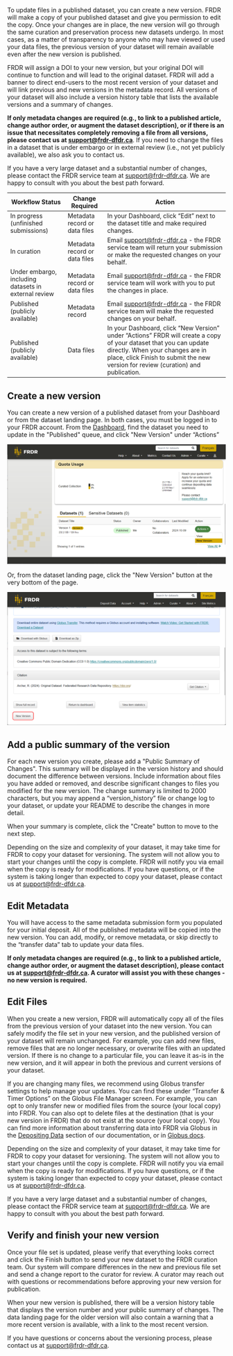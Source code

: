 ﻿To update files in a published dataset, you can create a new version. FRDR will make a copy of your published dataset and give you permission to edit the copy. Once your changes are in place, the new version will go through the same curation and preservation process new datasets undergo. In most cases, as a matter of transparency to anyone who may have viewed or used your data files, the previous version of your dataset will remain available even after the new version is published.

FRDR will assign a DOI to your new version, but your original DOI will continue to function and will lead to the original dataset. FRDR will add a banner to direct end-users to the most recent version of your dataset and will link previous and new versions in the metadata record. All versions of your dataset will also include a version history table that lists the available versions and a summary of changes.

**If only metadata changes are required (e.g., to link to a published article, change author order, or augment the dataset description), or if there is an issue that necessitates completely removing a file from all versions, please contact us at [support@frdr-dfdr.ca](mailto:support@frdr-dfdr.ca)**. If you need to change the files in a dataset that is under embargo or in external review (i.e., not yet publicly available), we also ask you to contact us.

If you have a very large dataset and a substantial number of changes, please contact the FRDR service team at [support@frdr-dfdr.ca](mailto:support@frdr-dfdr.ca). We are happy to consult with you about the best path forward.

<table class="table">
<thead>
<tr>
<th scope="col">Workflow Status</th>
<th scope="col">Change Required</th>
<th scope="col">Action</th>
</tr>
</thead>

<tbody>

<tr>
<td>In progress (unfinished submissions)</td>
<td>Metadata record or data files</td>
<td>In your Dashboard, click “Edit” next to the dataset title and make required changes.</td>
</tr>

<tr>
<td>In curation</td>
<td>Metadata record or data files</td>
<td>Email <a href="mailto:support@frdr-dfdr.ca">support@frdr-dfdr.ca</a> - the FRDR service team will  return your submission or make the requested changes on your behalf.</td>
</tr>

<tr>
<td>Under embargo, including datasets in external review</td>
<td>Metadata record or data files</td>
<td>Email <a href="mailto:support@frdr-dfdr.ca">support@frdr-dfdr.ca</a> - the FRDR service team will work with you to put the changes in place.</td>
</tr>

<tr>
<td>Published (publicly available)</td>
<td>Metadata record</td>
<td>Email <a href="mailto:support@frdr-dfdr.ca">support@frdr-dfdr.ca</a> - the FRDR service team will make the requested changes on your behalf.</td>
</tr>

<tr>
<td>Published (publicly available)</td>
<td>Data files</td>
<td>In your Dashboard, click “New Version” under “Actions”  FRDR will create a copy of your dataset that you can update directly. When your changes are in place, click Finish to submit the new version for review (curation) and publication. </td>
</tr>

</tbody>
</table>

## Create a new version
You can create a new version of a published dataset from your Dashboard or from the dataset landing page. In both cases, you must be logged in to your FRDR account. From the [Dashboard](/repo/PublishDashboard), find the dataset you need to update in the "Published" queue, and click "New Version" under “Actions”

<img src="/docs/img/screenshots/create_new_version/create-new-version-publication-dashboard.png" alt="Screenshot showing button to create a new version of a dataset on the Publication Dashboard" class="screenshot"/>

Or, from the dataset landing page, click the "New Version" button at the very bottom of the page.

<img src="/docs/img/screenshots/create_new_version/create-new-version-landing-page.png" alt="Screenshot showing button to create a new version of a dataset on the landing page." class="screenshot"/>

## Add a public summary of the version
For each new version you create, please add a "Public Summary of Changes". This summary will be displayed in the version history and should document the difference between versions. Include information about files you have added or removed, and describe significant changes to files you modified for the new version. The change summary is limited to 2000 characters, but you may append a “version_history” file or change log to your dataset, or update your README to describe the changes in more detail.

When your summary is complete, click the "Create" button to move to the next step.

Depending on the size and complexity of your dataset, it may take time for FRDR to copy your dataset for versioning. The system will not allow you to start your changes until the copy is complete. FRDR will notify you via email when the copy is ready for modifications. If you have questions, or if the system is taking longer than expected to copy your dataset, please contact us at [support@frdr-dfdr.ca](mailto:support@frdr-dfdr.ca).

## Edit Metadata
You will have access to the same metadata submission form you populated for your initial deposit. All of the published metadata will be copied into the new version. You can add, modify, or remove metadata, or skip directly to the “transfer data” tab to update your data files. 

**If only metadata changes are required (e.g., to link to a published article, change author order, or augment the dataset description), please contact us at support@frdr-dfdr.ca. A curator will assist you with these changes - no new version is required.**

## Edit Files
When you create a new version, FRDR will automatically copy all of the files from the previous version of your dataset into the new version. You can safely modify the file set in your new version, and the published version of your dataset will remain unchanged. For example, you can add new files, remove files that are no longer necessary, or overwrite files with an updated version. If there is no change to a particular file, you can leave it as-is in the new version, and it will appear in both the previous and current versions of your dataset. 

If you are changing many files, we recommend using Globus transfer settings to help manage your updates. You can find these under “Transfer & Timer Options” on the Globus File Manager screen. For example, you can opt to only transfer new or modified files from the source (your local copy) into FRDR. You can also opt to delete files at the destination (that is your new version in FRDR) that do not exist at the source (your local copy). You can find more information about transferring data into FRDR via Globus in the [Depositing Data](/docs/en/depositing_data/) section of our documentation, or in [Globus docs](https://docs.globus.org/guides/tutorials/manage-files/transfer-files/).

Depending on the size and complexity of your dataset, it may take time for FRDR to copy your dataset for versioning. The system will not allow you to start your changes until the copy is complete. FRDR will notify you via email when the copy is ready for modifications. If you have questions, or if the system is taking longer than expected to copy your dataset, please contact us at [support@frdr-dfdr.ca](mailto:support@frdr-dfdr.ca).

If you have a very large dataset and a substantial number of changes, please contact the FRDR service team at support@frdr-dfdr.ca. We are happy to consult with you about the best path forward.


## Verify and finish your new version
Once your file set is updated, please verify that everything looks correct and click the Finish button to send your new dataset to the FRDR curation team. Our system will compare differences in the new and previous file set and send a change report to the curator for review. A curator may reach out with questions or recommendations before approving your new version for publication.

When your new version is published, there will be a version history table that displays the version number and your public summary of changes. The data landing page for the older version will also contain a warning that a more recent version is available, with a link to the most recent version.

If you have questions or concerns about the versioning process, please contact us at [support@frdr-dfdr.ca](mailto:support@frdr-dfdr.ca).
